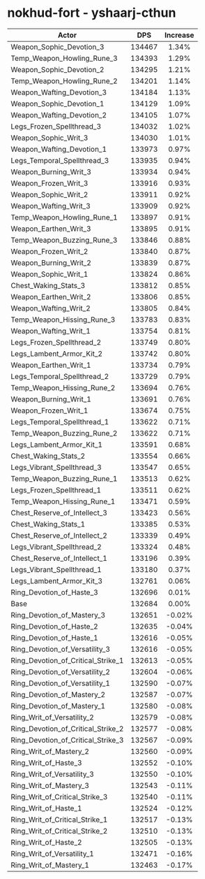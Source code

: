 # nokhud-fort - yshaarj-cthun
| Actor | DPS | Increase |
|---|:---:|:---:|
|Weapon_Sophic_Devotion_3|134467|1.34%|
|Temp_Weapon_Howling_Rune_3|134393|1.29%|
|Weapon_Sophic_Devotion_2|134295|1.21%|
|Temp_Weapon_Howling_Rune_2|134201|1.14%|
|Weapon_Wafting_Devotion_3|134184|1.13%|
|Weapon_Sophic_Devotion_1|134129|1.09%|
|Weapon_Wafting_Devotion_2|134105|1.07%|
|Legs_Frozen_Spellthread_3|134032|1.02%|
|Weapon_Sophic_Writ_3|134030|1.01%|
|Weapon_Wafting_Devotion_1|133973|0.97%|
|Legs_Temporal_Spellthread_3|133935|0.94%|
|Weapon_Burning_Writ_3|133934|0.94%|
|Weapon_Frozen_Writ_3|133916|0.93%|
|Weapon_Sophic_Writ_2|133911|0.92%|
|Weapon_Wafting_Writ_3|133909|0.92%|
|Temp_Weapon_Howling_Rune_1|133897|0.91%|
|Weapon_Earthen_Writ_3|133895|0.91%|
|Temp_Weapon_Buzzing_Rune_3|133846|0.88%|
|Weapon_Frozen_Writ_2|133840|0.87%|
|Weapon_Burning_Writ_2|133839|0.87%|
|Weapon_Sophic_Writ_1|133824|0.86%|
|Chest_Waking_Stats_3|133812|0.85%|
|Weapon_Earthen_Writ_2|133806|0.85%|
|Weapon_Wafting_Writ_2|133805|0.84%|
|Temp_Weapon_Hissing_Rune_3|133783|0.83%|
|Weapon_Wafting_Writ_1|133754|0.81%|
|Legs_Frozen_Spellthread_2|133749|0.80%|
|Legs_Lambent_Armor_Kit_2|133742|0.80%|
|Weapon_Earthen_Writ_1|133734|0.79%|
|Legs_Temporal_Spellthread_2|133729|0.79%|
|Temp_Weapon_Hissing_Rune_2|133694|0.76%|
|Weapon_Burning_Writ_1|133691|0.76%|
|Weapon_Frozen_Writ_1|133674|0.75%|
|Legs_Temporal_Spellthread_1|133622|0.71%|
|Temp_Weapon_Buzzing_Rune_2|133622|0.71%|
|Legs_Lambent_Armor_Kit_1|133591|0.68%|
|Chest_Waking_Stats_2|133554|0.66%|
|Legs_Vibrant_Spellthread_3|133547|0.65%|
|Temp_Weapon_Buzzing_Rune_1|133513|0.62%|
|Legs_Frozen_Spellthread_1|133511|0.62%|
|Temp_Weapon_Hissing_Rune_1|133471|0.59%|
|Chest_Reserve_of_Intellect_3|133423|0.56%|
|Chest_Waking_Stats_1|133385|0.53%|
|Chest_Reserve_of_Intellect_2|133339|0.49%|
|Legs_Vibrant_Spellthread_2|133324|0.48%|
|Chest_Reserve_of_Intellect_1|133196|0.39%|
|Legs_Vibrant_Spellthread_1|133180|0.37%|
|Legs_Lambent_Armor_Kit_3|132761|0.06%|
|Ring_Devotion_of_Haste_3|132696|0.01%|
|Base|132684|0.00%|
|Ring_Devotion_of_Mastery_3|132651|-0.02%|
|Ring_Devotion_of_Haste_2|132635|-0.04%|
|Ring_Devotion_of_Haste_1|132616|-0.05%|
|Ring_Devotion_of_Versatility_3|132616|-0.05%|
|Ring_Devotion_of_Critical_Strike_1|132613|-0.05%|
|Ring_Devotion_of_Versatility_2|132604|-0.06%|
|Ring_Devotion_of_Versatility_1|132590|-0.07%|
|Ring_Devotion_of_Mastery_2|132587|-0.07%|
|Ring_Devotion_of_Mastery_1|132580|-0.08%|
|Ring_Writ_of_Versatility_2|132579|-0.08%|
|Ring_Devotion_of_Critical_Strike_2|132577|-0.08%|
|Ring_Devotion_of_Critical_Strike_3|132567|-0.09%|
|Ring_Writ_of_Mastery_2|132560|-0.09%|
|Ring_Writ_of_Haste_3|132552|-0.10%|
|Ring_Writ_of_Versatility_3|132550|-0.10%|
|Ring_Writ_of_Mastery_3|132543|-0.11%|
|Ring_Writ_of_Critical_Strike_3|132540|-0.11%|
|Ring_Writ_of_Haste_1|132524|-0.12%|
|Ring_Writ_of_Critical_Strike_1|132517|-0.13%|
|Ring_Writ_of_Critical_Strike_2|132510|-0.13%|
|Ring_Writ_of_Haste_2|132505|-0.13%|
|Ring_Writ_of_Versatility_1|132471|-0.16%|
|Ring_Writ_of_Mastery_1|132463|-0.17%|
